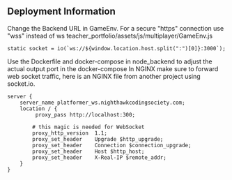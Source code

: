 ## Deployment Information
Change the Backend URL in GameEnv.  For a secure "https" connection use "wss" instead of ws
teacher_portfolio/assets/js/multiplayer/GameEnv.js

```nodejs
static socket = io(`ws://${window.location.host.split(":")[0]}:3000`); 
```

Use the Dockerfile and docker-compose in node_backend to adjust the actual output port in the docker-compose
In NGINX make sure to forward web socket traffic, here is an NGINX file from another project using socket.io.

```nginx
server {
    server_name platformer_ws.nighthawkcodingsociety.com;
    location / {
         proxy_pass http://localhost:300;

        # this magic is needed for WebSocket
        proxy_http_version  1.1;
        proxy_set_header    Upgrade $http_upgrade;
        proxy_set_header    Connection $connection_upgrade;
        proxy_set_header    Host $http_host;
        proxy_set_header    X-Real-IP $remote_addr;
    }
}
```